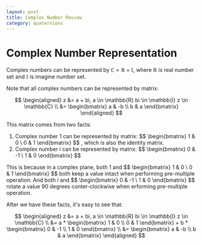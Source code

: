 ```yaml
---
layout: post
title: Complex Number Review
category: quaternions
---
```


# Complex Number Representation

Complex numbers can be represented by $\mathbb{C} = \mathbb{R} + \mathbb{I}$, where $\mathbb{R}$ is real number set and $\mathbb{I}$ is imagine number set.

Note that all complex numbers can be represented by matrix:

$$
\begin{aligned}
    z &= a + bi,
    a \in \mathbb{R}
    bi \in \mathbb{I}
    z \in \mathbb{C} \\
    &=
    \begin{bmatrix}
        a & -b \\
        b & a
    \end{bmatrix}
\end{aligned}
$$

This matrix comes from two facts:

1. Complex number $1$ can be represented by matrix:
\$$
\begin{bmatrix}
    1 & 0 \\
    0 & 1
\end{bmatrix}
$$
, which is also the identity matrix.
2. Complex number $i$ can be represented by matrix:
\$$
\begin{bmatrix}
    0 & -1 \\
    1 & 0
\end{bmatrix}
$$

This is because in a complex plane, both $1$ and
\$$
\begin{bmatrix}
1 & 0 \\
0 & 1
\end{bmatrix}
$$
both keep a value intact when performing pre-multiple operation. And both $i$ and
\$$
\begin{bmatrix}
0 & -1 \\
1 & 0
\end{bmatrix}
$$
rotate a value 90 degrees conter-clockwise when erforming pre-multiple operation.

After we have these facts, it's easy to see that:

$$
\begin{aligned}
    z &= a + bi,
    a \in \mathbb{R}
    bi \in \mathbb{I}
    z \in \mathbb{C} \\
    &= a * 
    \begin{bmatrix}
        1 & 0 \\
        0 & 1
    \end{bmatrix}
    + b *
    \begin{bmatrix}
        0 & -1 \\
        1 & 0
    \end{bmatrix} \\
    &=
    \begin{bmatrix}
        a & -b \\
        b & a
    \end{bmatrix}
\end{aligned}
$$